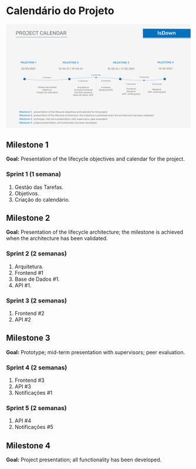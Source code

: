 
# Calendário do Projeto

![Calendário do projeto](../assets/Image_Project.png)

## Milestone 1

**Goal:**
Presentation of the lifecycle objectives and calendar for the project.

### Sprint 1 (1 semana)

1. Gestão das Tarefas.
2. Objetivos.
3. Criação do calendário.

## Milestone 2

**Goal:**
Presentation of the lifecycle architecture; the milestone is achieved when the architecture has been validated.

### Sprint 2 (2 semanas)

1. Arquitetura.
2. Frontend #1
3. Base de Dados #1.
4. API #1.

### Sprint 3 (2 semanas)

1. Frontend #2
2. API #2

## Milestone 3

**Goal:**
Prototype; mid-term presentation with supervisors; peer evaluation.

### Sprint 4 (2 semanas)

1. Frontend #3
2. API #3
3. Notificações #1

### Sprint 5 (2 semanas)

1. API #4
2. Notificações #5

## Milestone 4

**Goal:**
Project presentation; all functionality has been developed.